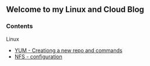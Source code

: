 ## Welcome to my Linux and Cloud Blog

### Contents
Linux
  - [YUM - Creationg a new repo and commands](https://linuxcloudadmin.github.io/Linux/RHEL/yum.html)
  - [NFS - configuration](https://linuxcloudadmin.github.io/Linux/RHEL/nfs.html)

